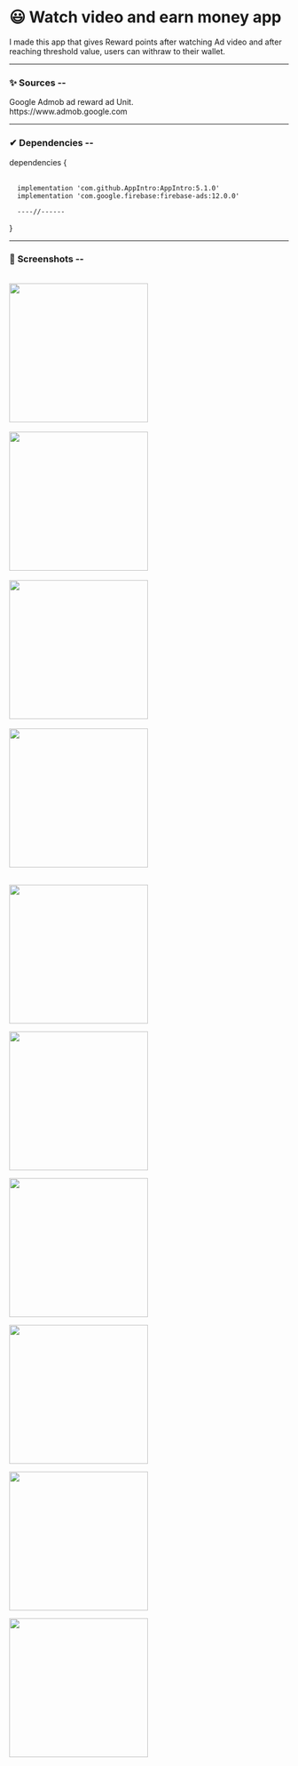 <h1>😃 Watch video and earn money app</h1>

<p>I made this app that gives Reward points after watching Ad video and after reaching threshold value, users can withraw to their wallet. </p>

<hr>

<h3>✨ <b>Sources</b> --</h3>
<p> Google Admob ad reward ad Unit.<br>
https://www.admob.google.com
</p>

<hr>

<h3>✔ <b>Dependencies</b> --</h3>
<p>
    dependencies {<br><br>
  
      implementation 'com.github.AppIntro:AppIntro:5.1.0'
      implementation 'com.google.firebase:firebase-ads:12.0.0'

      ----//------
}

</p>

<hr>

<h3>📱 <b>Screenshots</b> --</h3>
<br>

<img src="https://github.com/KingSujeet/Watch_video_and_earn_money_app/blob/master/app/src/WhatsApp%20Image%202020-07-16%20at%209.01.17%20AM.jpeg" width="250">
<br><br>



<img src="https://github.com/KingSujeet/Watch_video_and_earn_money_app/blob/master/app/src/WhatsApp%20Image%202020-07-16%20at%209.01.17%20AM%20(1).jpeg" width="250">
<br><br>



<img src="https://github.com/KingSujeet/Watch_video_and_earn_money_app/blob/master/app/src/WhatsApp%20Image%202020-07-16%20at%209.01.17%20AM%20(2).jpeg" width="250">
<br><br>



<img src="https://github.com/KingSujeet/Watch_video_and_earn_money_app/blob/master/app/src/WhatsApp%20Image%202020-07-16%20at%209.01.17%20AM%20(3).jpeg" width="250">
<br><br>



<img src="https://github.com/KingSujeet/Watch_video_and_earn_money_app/blob/master/app/src/WhatsApp%20Image%202020-07-16%20at%209.01.17%20AM%20(4).jpeg" width="250"><br>



<img src="https://github.com/KingSujeet/Watch_video_and_earn_money_app/blob/master/app/src/WhatsApp%20Image%202020-07-16%20at%209.01.18%20AM.jpeg" width="250"><br>



<img src="https://github.com/KingSujeet/Watch_video_and_earn_money_app/blob/master/app/src/WhatsApp%20Image%202020-07-16%20at%209.01.18%20AM%20(1).jpeg" width="250"><br>


<img src="https://github.com/KingSujeet/Watch_video_and_earn_money_app/blob/master/app/src/WhatsApp%20Image%202020-07-16%20at%209.01.18%20AM%20(2).jpeg" width="250"><br>

<img src="https://github.com/KingSujeet/Watch_video_and_earn_money_app/blob/master/app/src/WhatsApp%20Image%202020-07-16%20at%209.01.19%20AM.jpeg" width="250"><br>

<img src="https://github.com/KingSujeet/Watch_video_and_earn_money_app/blob/master/app/src/WhatsApp%20Image%202020-07-16%20at%209.01.19%20AM%20(1).jpeg" width="250"><br>


